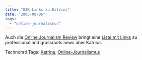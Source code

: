 ```yaml
---
title: "OJR-Links zu Katrina"
date: "2005-09-06"
tags: 
  - "online-journalismus"
---
```


Auch die [Online Journalism Review](http://www.ojr.org/) bringt eine [Liste mit Links](http://www.ojr.org/ojr/wiki/katrina/) zu professional and grassroots news über Katrina.

Technorati Tags: [Katrina](http://www.technorati.com/tag/Katrina), [Online-Journalismus](http://www.technorati.com/tag/Online-Journalismus)
